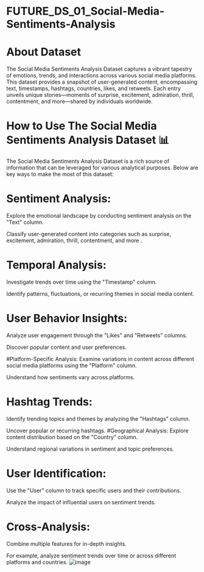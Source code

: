 # FUTURE_DS_01_Social-Media-Sentiments-Analysis

# About Dataset
The Social Media Sentiments Analysis Dataset captures a vibrant tapestry of emotions, trends, and interactions across various social media platforms. This dataset provides a snapshot of user-generated content, encompassing text, timestamps, hashtags, countries, likes, and retweets. Each entry unveils unique stories—moments of surprise, excitement, admiration, thrill, contentment, and more—shared by individuals worldwide.


# How to Use The Social Media Sentiments Analysis Dataset 📊
The Social Media Sentiments Analysis Dataset is a rich source of information that can be leveraged for various analytical purposes. Below are key ways to make the most of this dataset:
# Sentiment Analysis:
Explore the emotional landscape by conducting sentiment analysis on the "Text" column.

Classify user-generated content into categories such as surprise, excitement, admiration, thrill, contentment, and more .

# Temporal Analysis:
Investigate trends over time using the "Timestamp" column.

Identify patterns, fluctuations, or recurring themes in social media content.

# User Behavior Insights:
Analyze user engagement through the "Likes" and "Retweets" columns.

Discover popular content and user preferences.

#Platform-Specific Analysis:
Examine variations in content across different social media platforms using the "Platform" column.

Understand how sentiments vary across platforms.
# Hashtag Trends:
Identify trending topics and themes by analyzing the "Hashtags" column.

Uncover popular or recurring hashtags.
#Geographical Analysis:
Explore content distribution based on the "Country" column.

Understand regional variations in sentiment and topic preferences.
# User Identification:
Use the "User" column to track specific users and their contributions.

Analyze the impact of influential users on sentiment trends.
# Cross-Analysis:
Combine multiple features for in-depth insights.

For example, analyze sentiment trends over time or across different platforms and countries.
![image](https://github.com/SahaniNilesh/FUTURE_DS_01_Social-Media-Sentiments-Analysis/blob/main/Social%20Media%20Sentiments%20Analysis.ipynb)

